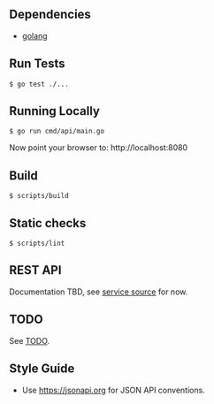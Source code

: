 ## Dependencies

- [golang](https://golang.org/doc/install)

## Run Tests

```
$ go test ./...
```

## Running Locally

```
$ go run cmd/api/main.go
```

Now point your browser to: http://localhost:8080

## Build

```
$ scripts/build
```

## Static checks

```
$ scripts/lint
```

## REST API

Documentation TBD, see [service source](services/sets.go) for now.

## TODO

See [TODO](TODO.md).

## Style Guide

- Use https://jsonapi.org for JSON API conventions.
